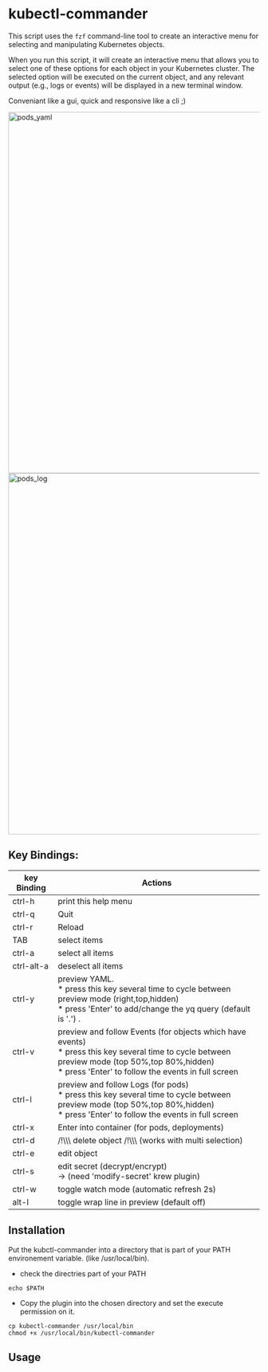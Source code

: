 # kubectl-commander

This script uses the `fzf` command-line tool to create an interactive menu for selecting and manipulating Kubernetes objects.

When you run this script, it will create an interactive menu that allows you to select one of these options for each object in your Kubernetes cluster. The selected option will be executed on the current object, and any relevant output (e.g., logs or events) will be displayed in a new terminal window.

Conveniant like a gui, quick and responsive like a cli ;)  


<img width="725" alt="pods_yaml" src="https://github.com/schabrolles/kubectl-commander/assets/19491077/59a7f8ae-130c-47e6-81cd-41cff6d45848">
<img width="725" alt="pods_log" src="https://github.com/schabrolles/kubectl-commander/assets/19491077/9d34a1f1-971a-4013-8590-86c90eadb686">

## Key Bindings:

| key Binding     | Actions                                                        |
|-----------------|----------------------------------------------------------------|
| ctrl-h          | print this help menu                                           |
| ctrl-q          | Quit                                                           |
| ctrl-r          | Reload                                                         |
| TAB             | select items                                                   |
| ctrl-a          | select all items                                               |
| ctrl-alt-a      | deselect all items                                             |
| ctrl-y          | preview YAML.<br>* press this key several time to cycle between preview mode (right,top,hidden)<br>* press 'Enter' to add/change the yq query (default is '.') .           |
| ctrl-v          | preview and follow Events (for objects which have events)<br>* press this key several time to cycle between preview mode (top 50%,top 80%,hidden)<br>* press 'Enter' to follow the events in full screen |
| ctrl-l          | preview and follow Logs (for pods)<br>* press this key several time to cycle between preview mode (top 50%,top 80%,hidden)<br>* press 'Enter' to follow the events in full screen            |
| ctrl-x          | Enter into container (for pods, deployments)                   |
| ctrl-d          | /!\\\\\ delete object /!\\\\\ (works with multi selection)     |
| ctrl-e          | edit object                                                    |
| ctrl-s          | edit secret (decrypt/encrypt)<br>-> (need 'modify-secret' krew plugin)|
| ctrl-w          | toggle watch mode (automatic refresh 2s)                       |
| alt-l           | toggle wrap line in preview (default off)                      |


## Installation

Put the kubctl-commander into a directory that is part of your PATH environement variable. (like /usr/local/bin).

- check the directries part of your PATH
```
echo $PATH
```

- Copy the plugin into the chosen directory and set the execute permission on it.
```
cp kubectl-commander /usr/local/bin
chmod +x /usr/local/bin/kubectl-commander
```

## Usage


